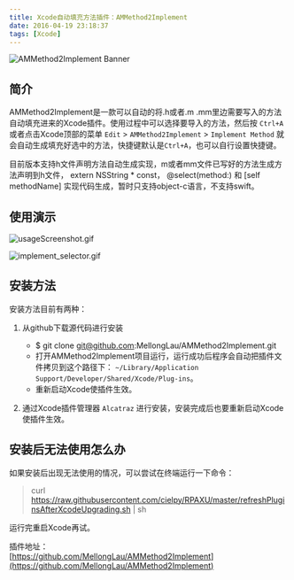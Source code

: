 ```yaml
---
title: Xcode自动填充方法插件：AMMethod2Implement
date: 2016-04-19 23:18:37
tags: [Xcode]
---
```


![AMMethod2Implement Banner](https://raw.github.com/MellongLau/AMMethod2Implement/master/Screenshots/banner.png)

## 简介

AMMethod2Implement是一款可以自动的将.h或者.m .mm里边需要写入的方法自动填充进来的Xcode插件。使用过程中可以选择要导入的方法，然后按 `Ctrl+A` 或者点击Xcode顶部的菜单 `Edit` > `AMMethod2Implement` > `Implement Method` 就会自动生成填充好选中的方法，快捷键默认是`Ctrl+A`，也可以自行设置快捷键。

目前版本支持h文件声明方法自动生成实现，m或者mm文件已写好的方法生成方法声明到h文件， extern NSString * const， @select(method:) 和 [self methodName] 实现代码生成，暂时只支持object-c语言，不支持swift。

<!-- more -->

## 使用演示
![usageScreenshot.gif](https://raw.github.com/MellongLau/AMMethod2Implement/master/Screenshots/usageScreenshot.gif)

![implement_selector.gif](https://raw.github.com/MellongLau/AMMethod2Implement/master/Screenshots/implement_selector.gif)

## 安装方法
安装方法目前有两种：

1. 从github下载源代码进行安装  
	* $ git clone git@github.com:MellongLau/AMMethod2Implement.git
   * 打开AMMethod2Implement项目运行，运行成功后程序会自动把插件文件拷贝到这个路径下： 
   `~/Library/Application Support/Developer/Shared/Xcode/Plug-ins`。
	* 重新启动Xcode使插件生效。

2. 通过Xcode插件管理器 `Alcatraz` 进行安装，安装完成后也要重新启动Xcode使插件生效。

## 安装后无法使用怎么办
如果安装后出现无法使用的情况，可以尝试在终端运行一下命令：
> curl https://raw.githubusercontent.com/cielpy/RPAXU/master/refreshPluginsAfterXcodeUpgrading.sh | sh

运行完重启Xcode再试。

插件地址：  
[https://github.com/MellongLau/AMMethod2Implement](https://github.com/MellongLau/AMMethod2Implement)
